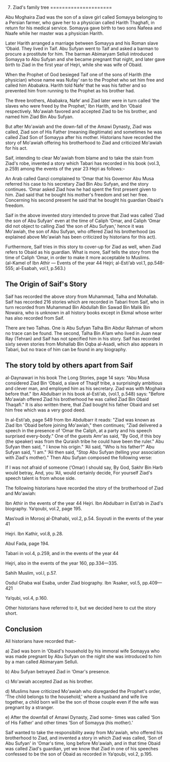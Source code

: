 7. Ziad's family tree
=====================

Abu Moghaira Ziad was the son of a slave girl called Somayya belonging
to a Persian farmer, who gave her to a physician called Harith Thaghafi,
in return for his medical service. Somayya gave birth to two sons Nafeea
and Naafe while her master was a physician Harith.

Later Harith arranged a marriage between Somayya and his Roman slave
‘Obaid. They lived in Taif. Abu Sufyan went to Taif and asked a barman
to procure a prostitute for him. The barman Abimaryam Selluli introduced
Somayya to Abu Sufyan and she became pregnant that night, and later gave
birth to Ziad in the first year of Hejri, while she was wife of Obaid.

When the Prophet of God besieged Taif one of the sons of Harith (the
physician) whose name was Nufay‘ ran to the Prophet who set him free and
called him Ababakra. Harith told Nafe‘ that he was his father and so
prevented him from running to the Prophet as his brother had.

The three brothers, Ababakra, Nafe‘ and Ziad later were in turn called
‘the slaves who were freed by the Prophet,' Ibn Harith, and Ibn ‘Obaid
respectively. Mo'awiah favored and accepted Ziad to be his brother, and
named him Ziad Bin Abu Sufyan.

But after Mo'awiah and the down-fall of the Amawi Dynasty, Ziad was
called, Ziad son of His Father (meaning illegitimate) and sometimes he
was called Ziad Son of Somayya after his mother. Historians have
recorded the story of Mo'awiah offering his brotherhood to Ziad and
criticized Mo'awiah for his act.

Saif, intending to clear Mo'awiah from blame and to take the stain from
Ziad's robe, invented a story which Tabari has recorded in his book
(vol.3, p.259) among the events of the year 23 Hejri as follows:-

An Arab called Ganzi complained to ‘Omar that his Governor Abu Musa
referred his case to his secretary Ziad Bin Abu Sufyan, and the story
continues. ‘Omar asked Ziad how he had spent the first present given to
him. Ziad said that he bought his mother's freedom and set her free.
Concerning his second present he said that he bought his guardian
Obaid's freedom.

Saif in the above invented story intended to prove that Ziad was called
‘Ziad the son of Abu Sufyan' even at the time of Caliph ‘Omar, and
Caliph ‘Omar did not object to calling Ziad ‘the son of Abu Sufyan,'
hence it was Mo'awiah, the son of Abu Sufyan, who offered Ziad his
brotherhood (as explained above Mo'awiah has been criticized by
historians for this act).

Furthermore, Saif tries in this story to cover-up for Ziad as well, when
Ziad refers to Obaid as his guardian. What is more, Saif tells the story
from the time of Caliph ‘Omar, in order to make it more acceptable to
Muslims.  
 (al-Kamel of Ibn Athir — Events of the year 44 Hejri; al-Esti‘ab vol.1,
pp.548-555; al-Esabah, vol.1, p.563.)

The Origin of Saif's Story
--------------------------

Saif has recorded the above story from Muhammad, Talha and Mohallab.
Saif has recorded 216 stories which are recorded in Tabari from Saif,
who in turn recorded from Muhammad Bin Abdullah Bin Sawad Bin Malik Bin
Nowaira, who is unknown in all history books except in Ekmal whose
writer has also recorded from Saif.

There are two Talhas. One is Abu Sufyan Talha Bin Abdur Rahman of whom
no trace can be found. The second, Talha Bin A'lam who lived in Juan
near Ray (Tehran) and Saif has not specified him in his story. Saif has
recorded sixty seven stories from Mohallab Bin Oqba al-Asadi, which also
appears in Tabari, but no trace of him can be found in any biography.

The story told by others apart from Saif
----------------------------------------

al-Daynawari in his book The Long Stories, page 14 says: "Abu Musa
considered Ziad Bin ‘Obaid, a slave of Thaqif tribe, a surprisingly
ambitious and clever man, and employed him as his secretary. Ziad was
with Moghaira before that." Ibn Abdulbarr in his book al-Esti‘ab,
(vol.1, p.548) says: "Before Mo'awiah offered Ziad his brotherhood he
was called Ziad Bin Obaid Thaqafi." It is also written there, that Ziad
bought his father Obaid and set him free which was a very good deed.

In al-Esti‘ab, page 549 from Ibn Abdulbarr it reads: "Ziad was known as
Ziad Ibn ‘Obaid before joining Mo'awiah," then continues; "Ziad
delivered a speech in the presence of ‘Omar the Caliph, at a party and
his speech surprised every-body." One of the guests Amr'as said, "By
God, if this boy (the speaker) was from the Quraish tribe he could have
been the ruler." Abu Sufyan then said, " I know his origin." ‘Ali said,
"Who is his father?" Abu Sufyan said, "I am." ‘Ali then said, "Stop Abu
Sufyan (telling your association with Ziad's mother)." Then Abu Sufyan
composed the following verse:

If I was not afraid of someone (‘Omar) I should say, By God, Sakhr Bin
Harb would betray, And, you ‘Ali, would certainly decide, For yourself
Ziad's speech talent is from whose side.

The following historians have recorded the story of the brotherhood of
Ziad and Mo'awiah:

Ibn Athir in the events of the year 44 Hejri. Ibn Abdulbarr in Esti‘ab
in Ziad's biography. Ya‘qoubi, vol.2, page 195.

Mas‘oudi in Morooj al-Dhahabi, vol.2, p.54. Soyouti in the events of the
year 41

Hejri. Ibn Kathir, vol.8, p.28.

Abul Fada, page 194.

Tabari in vol.4, p.259, and in the events of the year 44

Hejri, also in the events of the year 160, pp.334—335.

Sahih Muslim, vol.l, p.57.

Osdul Ghaba wal Esaba, under Ziad biography. Ibn ‘Asaker, vol.5,
pp.409—421

Ya‘qubi, vol.4, p.160.

Other historians have referred to it, but we decided here to cut the
story short.

Conclusion
----------

All historians have recorded that:-

a) Ziad was born in ‘Obaid's household by his immoral wife Somayya who
was made pregnant by Abu Sufyan on the night she was introduced to him
by a man called Abimaryam Selluli.

b) Abu Sufyan betrayed Ziad in ‘Omar's presence.

c) Mo'awiah accepted Ziad as his brother.

d) Muslims have criticized Mo'awiah who disregarded the Prophet's order,
‘The child belongs to the household,' where a husband and wife live
together, a child born will be the son of those couple even if the wife
was pregnant by a stranger.

e) After the downfall of Amawi Dynasty, Ziad some- times was called ‘Son
of His Father' and other times ‘Son of Somayya (his mother).'

Saif wanted to take the responsibility away from Mo'awiah, who offered
his brotherhood to Ziad, and invented a story in which Ziad was called,
‘Son of Abu Sufyan' in ‘Omar's time, long before Mo'awiah, and in that
time Obaid was called Ziad's guardian, yet we know that Ziad in one of
his speeches confessed to be the son of Obaid as recorded in Ya‘qoubi,
vol.2, p.195.


